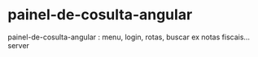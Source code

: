 # painel-de-cosulta-angular
painel-de-cosulta-angular : menu, login, rotas, buscar ex notas fiscais... server
